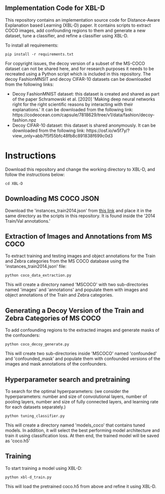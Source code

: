 ## Implementation Code for XBL-D

This repository contains an implementation source code for Distance-Aware Explanation based Learning (XBL-D) paper. It contains scripts to extract COCO images, add confounding regions to them and generate a new dataset, tune a classifier, and refine a classifier using XBL-D.

To install all requirements: 
```
pip install -r requirements.txt 
```

For copyright issues, the decoy version of a subset of the MS-COCO dataset can not be shared here, and for research purposes it needs to be recreated using a Python script which is included in this repository. The decoy FashionMNSIT and decoy CIFAR-10 datasets can be downloaded from the following links:

<ul>
  <li>Decoy FashionMNIST dataset: this dataset is created and shared as part of the paper Schramowski et al. [2020] 'Making deep neural networks right for the right scientific reasons by interacting with their explanations.' It can be downloaded from the following link: https://codeocean.com/capsule/7818629/tree/v1/data/fashion/decoy-fashion.npz </li>
  <li>Decoy CIFAR-10 dataset: this dataset is shared anonymously. It can be downloaded from the following link: https://osf.io/w5f7y/?view_only=abb7f5f55bfc48fb8c891838f699c0d3 </li>
</ul> 

<!---
- [Decoy FashionMNIST dataset](https://codeocean.com/capsule/7818629/tree/v1/data/fashion/decoy-fashion.npz): this dataset is created and shared as part of the paper [Schramowski et al. 'Making deep neural networks right for the right scientific reasons by interacting with their explanations.'](https://www.nature.com/articles/s42256-020-0212-3)
- [Decoy CIFAR-10 dataset](https://osf.io/w5f7y/?view_only=abb7f5f55bfc48fb8c891838f699c0d3): this dataset is anonymously shared as part of an IJCAI-2023 paper submission from the owners of this code repository.
-->

<!---
coco_data_extraction took 17 minutes
coco_decoy_generate took 2 minutes
tuning took 9 minutes

-->

# Instructions

Download this repository and change the working directory to XBL-D, and follow the instructions below:
```
cd XBL-D
```

## Downloading MS COCO JSON

Download the 'instances_train2014.json' from [this link](https://cocodataset.org/#download) and place it in the same directory as the scripts in this repository. It is found inside the '2014 Train/Val annotations.'

## Extraction of Images and Annotations from MS COCO

To extract training and testing images and object annotations for the Train and Zebra categories from the MS COCO database using the 'instances_train2014.json' file:
```
python coco_data_extraction.py
```
This will create a directory named 'MSCOCO' with two sub-directories named 'images' and 'annotations' and populate them with images and object annotations of the Train and Zebra categories.
## Generating a Decoy Version of the Train and Zebra Categories of MS COCO

To add confounding regions to the extracted images and generate masks of the confounders:
```
python coco_decoy_generate.py
```
This will create two sub-directories inside 'MSCOCO' named 'confounded' and 'confounded_mask' and populate them with confounded versions of the images and mask annotations of the confounders.
## Hyperparameter search and pretraining

To search for the optimal hyperparameters: (we consider the hyperparameters: number and size of convolutional layers, number of pooling layers, number and size of fully connected layers, and learning rate for each datasets separately.)
```
python tuning_classifier.py
```

This will create a directory named 'models_coco' that contains tuned models. In addition, it will select the best performing model architecture and train it using classification loss. At then end, the trained model will be saved as 'coco.h5'

## Training

To start training a model using XBL-D:
```
python xbl-d_train.py
```
This will load the pretrained coco.h5 from above and refine it using XBL-D.